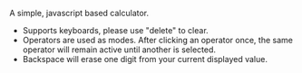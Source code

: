 A simple, javascript based calculator.
 - Supports keyboards, please use "delete" to clear.
 - Operators are used as modes. After clicking an operator once, the same operator will remain active until another is selected.
 - Backspace will erase one digit from your current displayed value.